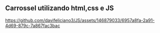 ## Carrossel utilizando html,css e JS



https://github.com/davifeliciano3/JS/assets/146879033/6957a8fa-2a91-4d69-879c-7a867fac3bac

